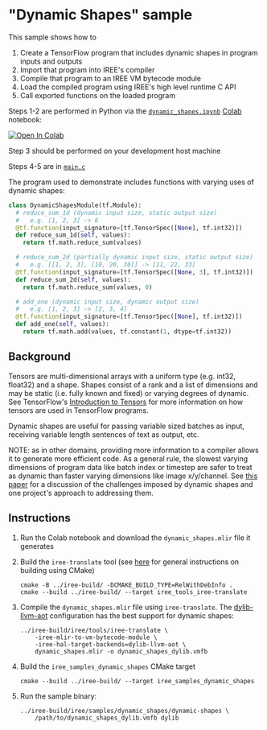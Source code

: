 # "Dynamic Shapes" sample

This sample shows how to

1. Create a TensorFlow program that includes dynamic shapes in program inputs
   and outputs
2. Import that program into IREE's compiler
3. Compile that program to an IREE VM bytecode module
4. Load the compiled program using IREE's high level runtime C API
5. Call exported functions on the loaded program

Steps 1-2 are performed in Python via the
[`dynamic_shapes.ipynb`](./dynamic_shapes.ipynb)
[Colab](https://research.google.com/colaboratory/) notebook:

[![Open In Colab](https://colab.research.google.com/assets/colab-badge.svg)](https://colab.research.google.com/github/google/iree/blob/main/iree/samples/dynamic_shapes/dynamic_shapes.ipynb)

Step 3 should be performed on your development host machine

Steps 4-5 are in [`main.c`](./main.c)

The program used to demonstrate includes functions with varying uses of
dynamic shapes:

```python
class DynamicShapesModule(tf.Module):
  # reduce_sum_1d (dynamic input size, static output size)
  #   e.g. [1, 2, 3] -> 6
  @tf.function(input_signature=[tf.TensorSpec([None], tf.int32)])
  def reduce_sum_1d(self, values):
    return tf.math.reduce_sum(values)

  # reduce_sum_2d (partially dynamic input size, static output size)
  #   e.g. [[1, 2, 3], [10, 20, 30]] -> [11, 22, 33]
  @tf.function(input_signature=[tf.TensorSpec([None, 3], tf.int32)])
  def reduce_sum_2d(self, values):
    return tf.math.reduce_sum(values, 0)

  # add_one (dynamic input size, dynamic output size)
  #   e.g. [1, 2, 3] -> [2, 3, 4]
  @tf.function(input_signature=[tf.TensorSpec([None], tf.int32)])
  def add_one(self, values):
    return tf.math.add(values, tf.constant(1, dtype=tf.int32))
```

## Background

Tensors are multi-dimensional arrays with a uniform type (e.g. int32, float32)
and a shape. Shapes consist of a rank and a list of dimensions and may be
static (i.e. fully known and fixed) or varying degrees of dynamic. See
TensorFlow's [Introduction to Tensors](https://www.tensorflow.org/guide/tensor)
for more information on how tensors are used in TensorFlow programs.

Dynamic shapes are useful for passing variable sized batches as input,
receiving variable length sentences of text as output, etc.

NOTE: as in other domains, providing more information to a compiler allows it
to generate more efficient code. As a general rule, the slowest varying
dimensions of program data like batch index or timestep are safer to treat as
dynamic than faster varying dimensions like image x/y/channel. See
[this paper](https://arxiv.org/pdf/2006.03031.pdf) for a discussion of the
challenges imposed by dynamic shapes and one project's approach to addressing
them.

## Instructions

1. Run the Colab notebook and download the `dynamic_shapes.mlir` file it
    generates

2. Build the `iree-translate` tool (see
    [here](https://google.github.io/iree/building-from-source/getting-started/)
    for general instructions on building using CMake)

    ```
    cmake -B ../iree-build/ -DCMAKE_BUILD_TYPE=RelWithDebInfo .
    cmake --build ../iree-build/ --target iree_tools_iree-translate
    ```

3. Compile the `dynamic_shapes.mlir` file using `iree-translate`. The
    [dylib-llvm-aot](https://google.github.io/iree/deployment-configurations/cpu-dylib/)
    configuration has the best support for dynamic shapes:

    ```
    ../iree-build/iree/tools/iree-translate \
        -iree-mlir-to-vm-bytecode-module \
        -iree-hal-target-backends=dylib-llvm-aot \
        dynamic_shapes.mlir -o dynamic_shapes_dylib.vmfb
    ```

4. Build the `iree_samples_dynamic_shapes` CMake target

    ```
    cmake --build ../iree-build/ --target iree_samples_dynamic_shapes
    ```

5. Run the sample binary:

   ```
   ../iree-build/iree/samples/dynamic_shapes/dynamic-shapes \
       /path/to/dynamic_shapes_dylib.vmfb dylib
   ```
